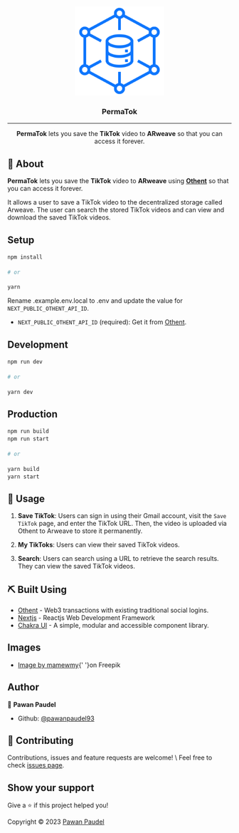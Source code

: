 <p align="center">
  <a href="" rel="noopener"><img width=200px height=200px src="public/logo.svg" alt="PermaTok"></a>
</p>

<h3 align="center">PermaTok</h3>

---

<p align="center"><b>PermaTok</b> lets you save the <b>TikTok</b> video to <b>ARweave</b> so that you can access it forever.
</p>

## 🧐 About

**PermaTok** lets you save the **TikTok** video to **ARweave** using **[Othent](https://othent.io/ 'Othent')** so that you can access it forever.

It allows a user to save a TikTok video to the decentralized storage called Arweave. The user can search the stored TikTok videos and can view and download the saved TikTok videos.

## Setup

```sh
npm install

# or

yarn
```

Rename .example.env.local to .env and update the value for `NEXT_PUBLIC_OTHENT_API_ID`.

- `NEXT_PUBLIC_OTHENT_API_ID` (required): Get it from [Othent](https://othent.io).

## Development

```sh
npm run dev

# or

yarn dev
```

## Production

```sh
npm run build
npm run start

# or

yarn build
yarn start
```

## 🎈 Usage

1. **Save TikTok**: Users can sign in using their Gmail account, visit the `Save TikTok` page, and enter the TikTok URL. Then, the video is uploaded via Othent to Arweave to store it permanently.

2. **My TikToks**: Users can view their saved TikTok videos.

3. **Search**: Users can search using a URL to retrieve the search results. They can view the saved TikTok videos.

## ⛏️ Built Using

- [Othent](https://othent.io) - Web3 transactions with existing traditional social logins.
- [Nextjs](https://nextjs.org/) - Reactjs Web Development Framework
- [Chakra UI](https://chakra-ui.com/) - A simple, modular and accessible component library.

## Images

- <a href="https://www.freepik.com/free-photo/play-video-button-sign-symbol-icon-bubble-speech-chat-3d-rendering_30495100.htm#query=save%20video&position=7&from_view=search&track=ais">Image by mamewmy</a>{' '}on Freepik

## Author

👤 **Pawan Paudel**

- Github: [@pawanpaudel93](https://github.com/pawanpaudel93)

## 🤝 Contributing

Contributions, issues and feature requests are welcome! \ Feel free to check [issues page](https://github.com/pawanpaudel93/permatok/issues).

## Show your support

Give a ⭐️ if this project helped you!

Copyright © 2023 [Pawan Paudel](https://github.com/pawanpaudel93)
